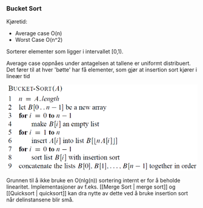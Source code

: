 ### Bucket Sort
Kjøretid: 
- Average case O(n)
- Worst Case O(n^2)
	
Sorterer elementer som ligger i intervallet \[0,1).

Average case oppnåes under antagelsen at tallene er uniformt distribuert.
Det fører til at hver 'bøtte' har få elementer, som gjør at insertion sort kjører i lineær tid

![Bucket Sort](bilder/BucketSort.png)


Grunnen til å ikke bruke en O(nlg(n)) sortering internt er for å beholde linearitet. 
Implementasjoner av f.eks. [[Merge Sort | merge sort]] og [[Quicksort | quicksort]] kan dra nytte av dette ved å bruke insertion sort når delinstansene blir små. 